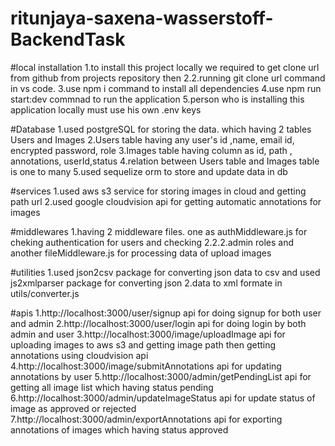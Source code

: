 # ritunjaya-saxena-wasserstoff-BackendTask

#local installation
1.to install this project locally we required to get clone url from github from projects repository then 2.2.running git clone url command in vs code.
3.use npm i command to install all dependencies
4.use npm run start:dev commnad to run the application
5.person who is installing this application locally must use his own .env keys

#Database
1.used postgreSQL for storing the data. which having 2 tables Users and Images
2.Users table having any user's id ,name, email id, encrypted password, role
3.Images table having column as id, path , annotations, userId,status
4.relation between Users table and Images table is one to many
5.used sequelize orm to store and update data in db

#services
1.used aws s3 service for storing images in cloud and getting path url
2.used google cloudvision api for getting automatic annotations for images

#middlewares
1.having 2 middleware files. one as authMiddleware.js for cheking authentication for users and checking 2.2.2.admin roles and another fileMiddleware.js for processing data of upload images

#utilities
1.used json2csv package for converting json data to csv and used js2xmlparser package for converting json 2.data to xml formate in utils/converter.js

#apis
1.http://localhost:3000/user/signup api for doing signup for both user and admin
2.http://localhost:3000/user/login api for doing login by both admin and user
3.http://localhost:3000/image/uploadImage api for uploading images to aws s3 and getting image path then getting annotations using cloudvision api
4.http://localhost:3000/image/submitAnnotations api for updating annotations by user
5.http://localhost:3000/admin/getPendingList api for getting all image list which having status pending
6.http://localhost:3000/admin/updateImageStatus api for update status of image as approved or rejected
7.http://localhost:3000/admin/exportAnnotations api for exporting annotations of images which having status approved
